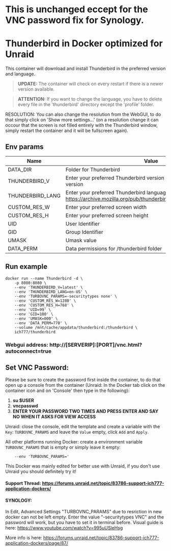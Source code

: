# This is unchanged eccept for the VNC password fix for Synology.



# Thunderbird in Docker optimized for Unraid
This container will download and install Thunderbird in the preferred version and language.

>**UPDATE:** The container will check on every restart if there is a newer version available.

>**ATTENTION:** If you want to change the language, you have to delete every file in the 'thunderbird' directory except the 'profile' folder.

RESOLUTION: You can also change the resolution from the WebGUI, to do that simply click on 'Show more settings...' (on a resolution change it can occour that the screen is not filled entirely with the Thunderbird window, simply restart the container and it will be fullscreen again).

## Env params
| Name | Value | Example |
| --- | --- | --- |
| DATA_DIR | Folder for Thunderbird | /thunderbird |
| THUNDERBIRD_V | Enter your preferred Thunderbird version or 'latest' to install the latest version | latest |
| THUNDERBIRD_LANG | Enter your preferred Thunderbird language you can get a full list here: https://archive.mozilla.org/pub/thunderbird/releases/latest/README.txt | en-US |
| CUSTOM_RES_W | Enter your preferred screen width | 1280 |
| CUSTOM_RES_H | Enter your preferred screen height | 768 |
| UID | User Identifier | 99 |
| GID | Group Identifier | 100 |
| UMASK | Umask value | 000 |
| DATA_PERM | Data permissions for /thunderbird folder | 770 |

## Run example
```
docker run --name Thunderbird -d \
	-p 8080:8080 \
	--env 'THUNDERBIRD_V=latest' \
	--env 'THUNDERBIRD_LANG=en-US' \
	--env 'TURBOVNC_PARAMS=-securitytypes none' \
	--env 'CUSTOM_RES_W=1280' \
	--env 'CUSTOM_RES_H=768' \
	--env 'UID=99' \
	--env 'GID=100' \
	--env 'UMASK=000' \
	--env 'DATA_PERM=770' \
	--volume /mnt/cache/appdata/thunderbird:/thunderbird \
	ich777/thunderbird
```
### Webgui address: http://[SERVERIP]:[PORT]/vnc.html?autoconnect=true

## Set VNC Password:
 Please be sure to create the password first inside the container, to do that open up a console from the container (Unraid: In the Docker tab click on the container icon and on 'Console' then type in the following):

1) **su $USER**
2) **vncpasswd**
3) **ENTER YOUR PASSWORD TWO TIMES AND PRESS ENTER AND SAY NO WHEN IT ASKS FOR VIEW ACCESS**

Unraid: close the console, edit the template and create a variable with the `Key`: `TURBOVNC_PARAMS` and leave the `Value` empty, click `Add` and `Apply`.

All other platforms running Docker: create a environment variable `TURBOVNC_PARAMS` that is empty or simply leave it empty:
```
    --env 'TURBOVNC_PARAMS='
```

This Docker was mainly edited for better use with Unraid, if you don't use Unraid you should definitely try it!

#### Support Thread: https://forums.unraid.net/topic/83786-support-ich777-application-dockers/

#### SYNOLOGY:

In Edit, Advanced Settings "TURBOVNC_PARAMS" due to resriction in new docker can not be left empty. Enter the value "-securitytypes VNC" and the password will work, but you have to set it in terminal before. Visual guide is here: https://www.youtube.com/watch?v=995uUSleHsg

More info is here: https://forums.unraid.net/topic/83786-support-ich777-application-dockers/page/87/



